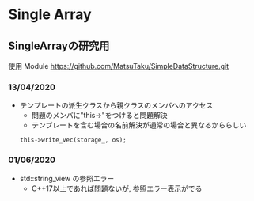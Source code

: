 
# Single Array

## SingleArrayの研究用

使用 Module
https://github.com/MatsuTaku/SimpleDataStructure.git

### 13/04/2020
- テンプレートの派生クラスから親クラスのメンバへのアクセス
    - 問題のメンバに"this->"をつけると問題解決
    - テンプレートを含む場合の名前解決が通常の場合と異なるかららしい
    ```
    this->write_vec(storage_, os);
    ```

### 01/06/2020
- std::string_view の参照エラー
    - C++17以上であれば問題ないが, 参照エラー表示がでる